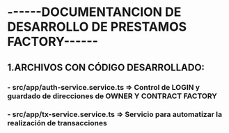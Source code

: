 #                                                                              ------DOCUMENTANCION DE DESARROLLO DE PRESTAMOS FACTORY------
## 1.ARCHIVOS CON CÓDIGO DESARROLLADO:
### - src/app/auth-service.service.ts => Control de LOGIN y guardado de direcciones de OWNER Y CONTRACT FACTORY
### - src/app/tx-service.service.ts => Servicio para automatizar la realización de transacciones 

